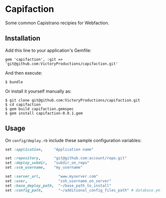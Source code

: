# Capifaction

Some common Capistrano recipies for Webfaction.

## Installation

Add this line to your application's Gemfile:

    gem 'capifaction', :git => 'git@github.com:VictoryProductions/capifaction.git'

And then execute:

    $ bundle

Or install it yourself manually as:

    $ git clone git@github.com:VictoryProductions/capifaction.git
    $ cd capifaction
    $ gem build capifaction.gemspec
    $ gem install capifaction-0.0.1.gem 

## Usage

On `config/deploy.rb` include these sample configuration variables:

```ruby
set :application,     "Application name"

set :repository,      "git@github.com:account/repo.git"
set :deploy_subdir,   "subdir_on_repo"
set :scm_username,    "my_username"

set :server_url,        "www.myserver.com"
set :user,              "ssh_username_on_server"
set :base_deploy_path,  "~/base_path_to_install"
set :config_path,       "~/additional_config_files_path" # database.yml
```
